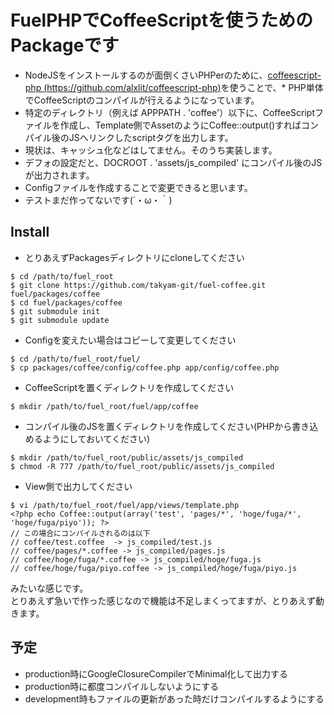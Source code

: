 # FuelPHPでCoffeeScriptを使うためのPackageです
* NodeJSをインストールするのが面倒くさいPHPerのために、[coffeescript-php (https://github.com/alxlit/coffeescript-php)](https://github.com/alxlit/coffeescript-php)を使うことで、* PHP単体でCoffeeScriptのコンパイルが行えるようになっています。
* 特定のディレクトリ（例えば APPPATH . 'coffee'）以下に、CoffeeScriptファイルを作成し、Template側でAssetのようにCoffee::output()すればコンパイル後のJSへリンクしたscriptタグを出力します。
* 現状は、キャッシュ化などはしてません。そのうち実装します。
* デフォの設定だと、DOCROOT . 'assets/js_compiled' にコンパイル後のJSが出力されます。
* Configファイルを作成することで変更できると思います。
* テストまだ作ってないです(´・ω・｀)

## Install
* とりあえずPackagesディレクトリにcloneしてください

```
$ cd /path/to/fuel_root
$ git clone https://github.com/takyam-git/fuel-coffee.git fuel/packages/coffee
$ cd fuel/packages/coffee
$ git submodule init
$ git submodule update

```
* Configを変えたい場合はコピーして変更してください

```
$ cd /path/to/fuel_root/fuel/
$ cp packages/coffee/config/coffee.php app/config/coffee.php
```
* CoffeeScriptを置くディレクトリを作成してください

```
$ mkdir /path/to/fuel_root/fuel/app/coffee
```

* コンパイル後のJSを置くディレクトリを作成してください(PHPから書き込めるようにしておいてください)

```
$ mkdir /path/to/fuel_root/public/assets/js_compiled
$ chmod -R 777 /path/to/fuel_root/public/assets/js_compiled
```

* View側で出力してください

```
$ vi /path/to/fuel_root/fuel/app/views/template.php
<?php echo Coffee::output(array('test', 'pages/*', 'hoge/fuga/*', 'hoge/fuga/piyo')); ?>
// この場合にコンパイルされるのは以下
// coffee/test.coffee  -> js_compiled/test.js
// coffee/pages/*.coffee -> js_compiled/pages.js
// coffee/hoge/fuga/*.coffee -> js_compiled/hoge/fuga.js
// coffee/hoge/fuga/piyo.coffee -> js_compiled/hoge/fuga/piyo.js
```

みたいな感じです。   
とりあえず急いで作った感じなので機能は不足しまくってますが、とりあえず動きます。

## 予定
* production時にGoogleClosureCompilerでMinimal化して出力する
* production時に都度コンパイルしないようにする
* development時もファイルの更新があった時だけコンパイルするようにする